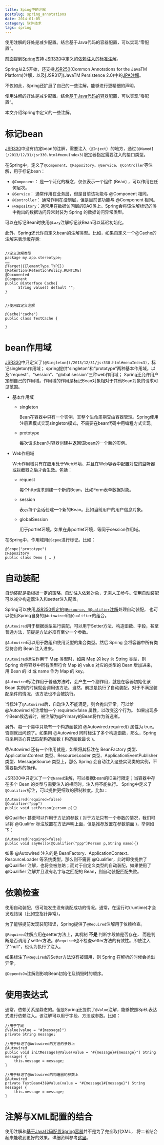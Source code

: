 ```yaml
---
title: Sping中的注解
postslug: spring_annotations
date: 2014-01-05
category: 软件技术
tags: spring
---
```


使用注解的好处是减少配置。结合基于Java代码的容器配置，可以实现“零配置”。

<!-- more -->

[前面](/2013/12/31/jsr330.html)提到[Spring](http://spring.io/)支持
[JSR330](https://jcp.org/en/jsr/detail?id=330)中定义的[依赖注入的标准注解](/2013/12/31/jsr330.html#menuIndex3)。

Spring从2.5开始，还支持[JSR250](https://jcp.org/en/jsr/detail?id=250)(Common Annotations for the JavaTM Platform)注解，以及[JSR317](JavaTM Persistence 2.0)中的[JPA注解](/2012/12/30/JPA.html)。

不仅如此，Spring还扩展了自己的一些注解，能够进行更精细的声明。

使用注解的好处是减少配置。结合[基于Java代码的容器配置](/2014/01/01/spring_Java_based_container_configuration.html)，可以实现“零配置”。

本文介绍Spring中定义的一些注解。

# 标记bean

[JSR330](https://jcp.org/en/jsr/detail?id=330)中没有约定bean的注解，需要注入（`@Inject`）的地方，通过`[@Named](/2013/12/31/jsr330.html#menuIndex3)`限定器指定需要注入的接口类型。

在Spring中，定义了`@Component`、`@Repository`、`@Service`、`@Controller`等注解，用于标记bean：

- `@Component`： 是一个泛化的概念，仅仅表示一个组件 (Bean) ，可以作用在任何层次。
- `@Service`： 通常作用在业务层，但是目前该功能与 @Component 相同。
- `@Controller`： 通常作用在控制层，但是目前该功能与 @Component 相同。
- `@Repository`：通常用在数据访问层的DAO类上。Spring会将该注解标记的类中抛出的数据访问异常封装为 Spring 的数据访问异常类型。

可以在标记Bean时使用`@Lazy`注解标记该Bean可以延迟初始化。

此外，Spring还允许自定义bean的注解类型。比如，如果自定义一个@Cache的注解来表示缓存类:

```

//定义注解类型
package my.app.stereotype;
……
@Target({ElementType.TYPE})
@Retention(RetentionPolicy.RUNTIME)
@Documented
@Component
public @interface Cache{
      String value() default "";
}


//使用自定义注解

@Cache("cache")
public class TestCache {

}

```

# bean作用域

[JSR330](https://jcp.org/en/jsr/detail?id=330)中只定义了`[@Singleton](/2013/12/31/jsr330.html#menuIndex3)`，标记singleton作用域；
spring提供“singleton”和“prototype”两种基本作用域，以及“request”、“session”、“global session”三种web作用域；
Spring还允许用户定制自己的作用域。作用域的作用是标记Bean对象相对于其他Bean对象的请求可见范围。

+ 基本作用域

  - singleton

    Bean在容器中只有一个实例，其整个生命周期交由容器管理。Spring使用注册表模式实现singleton模式，不需要在bean代码中用编程方式实现。

  - prototype

    每次请求bean时容器创建并返回该bean的一个新的实例。

+ Web作用域

  Web作用域只有在应用处于Web环境、并且在Web容器中配置对应的监听器或拦截器之后才会生效。包括：


  - request

    每个http请求创建一个新的Bean，比如Form表单数据对象。

  - session

    表示每个会话创建一个新的Bean。比如当前用户的用户信息对象。

  - globalSession

    用于portlet环境。如果在非portlet环境，等同于session作用域。

在Spring中，作用域用`@Scpoe`进行标记。比如：

```
@Scope("prototype")
@Repository
public class Demo { … }
```

# 自动装配

自动装配是指根据一定的策略，自动注入依赖对象，无需人工参与。使用自动装配可以减少构造器注入和setter注入配置。

Spring可以使用[JSR250规定的`@Resource`、`@Qualifier`注解]()处理自动装配，
也可以使用Spring自身的`@Autowired`和`@Qualifier`的组合。

`@Autowired`用于根据类型进行装配，可以用于Setter方法、构造函数、字段，甚至普通方法，前提是方法必须有至少一个参数。

`@Autowired`可以用于数组和使用泛型的集合类型。然后 Spring 会将容器中所有类型符合的 Bean 注入进来。

`@Autowired`标注作用于 Map 类型时，如果 Map 的 key 为 String 类型，则 Spring 会将容器中所有类型符合 Map 的 value 对应的类型的 Bean 增加进来，用 Bean 的 id 或 name 作为 Map 的 key。

`@Autowired`标注作用于普通方法时，会产生一个副作用，就是在容器初始化该 Bean 实例的时候就会调用该方法。当然，前提是执行了自动装配，对于不满足装配条件的情况，该方法也不会被执行。


当标注了`@Autowired`后，自动注入不能满足，则会抛出异常。可以给 @Autowired 标注增加一个 required=false 属性，以改变这个行为。
如果出现多个Bean候选者时，被注解为@Primary的Bean将作为首选者。

另外，每一个类中只能有一个构造函数的 @Autowired.required() 属性为 true。否则就出问题了。如果用 @Autowired 同时标注了多个构造函数，那么，Spring 将采用贪心算法匹配构造函数 ( 构造函数最长 )。

@Autowired 还有一个作用就是，如果将其标注在 BeanFactory 类型、ApplicationContext 类型、ResourceLoader 类型、ApplicationEventPublisher 类型、MessageSource 类型上，那么 Spring 会自动注入这些实现类的实例，不需要额外的操作。

JSR330中只定义了一个`@Named`注解，可以根据bean的ID进行限定；当容器中存在多个 Bean 的类型与需要注入的相同时，注入将不能执行。
Spring中定义了`@Qualifier`标注，可以提供更细致的限制粒度。比如：

```
@Autowired(required=false)
@Qualifier("ppp")
public void setPerson(person p){}
```

@Qualifier 甚至可以作用于方法的参数 ( 对于方法只有一个参数的情况，我们可以将 @Qualifer 标注放置在方法声明上面，但是推荐放置在参数前面 )，举例如下：

```
@Autowired(required=false)
public void sayHello(@Qualifier("ppp")Person p,String name){}
```

如果 @Autowired 注入的是 BeanFactory、ApplicationContext、ResourceLoader 等系统类型，那么则不需要 @Qualifier，此时即使提供了 @Qualifier 注解，也将会被忽略；而对于自定义类型的自动装配，如果使用了 @Qualifier 注解并且没有名字与之匹配的 Bean，则自动装配匹配失败。



# 依赖检查

使用自动装配，很可能发生没有装配成功的情况。通常，在运行时(runtime)才会发现错误（比如空指针异常）。

为了能够提前发现装配错误，Spring提供了`@Required`注解用于依赖检查。

`@Required`注解应用在setter方法上，其机制 **不是** 判断字段值是否存在，
而是判断是否调用了setter方法。`@Required`也不检查setter方法的有效性。即使注入了"null"，也认为执行了注入。

如果标注了`@Required`的Setter方法没有被调用，则 Spring 在解析的时候会抛出异常。


`@DependsOn`注解则影响Bean初始化及销毁时的顺序。

# 使用表达式

通常，依赖关系是静态的。但是Spring还提供了`@Value`注解，能够按照SpEL表达式进行依赖注入。该注解可以用于字段、方法或参数。比如：

```
//用于字段
@Value(value = "#{message}")
private String message;

//用于标记了@Autowired的方法的参数上
@Autowired
public void initMessage(@Value(value = "#{message}#{message}") String message) {
    this.message = message;
}

//用于标记了@Autowired的构造器的参数上
@Autowired
private TestBean43(@Value(value = "#{message}#{message}") String message) {
    this.message = message;
}

```

# 注解与XML配置的结合

使用注解和[基于Java代码配置Spring容器](/2014/01/01/spring_Java_based_container_configuration.html)并不是为了完全取代XML，
将二者结合起来能收到更好的效果。详细资料参考[这里](http://www.ibm.com/developerworks/cn/opensource/os-cn-spring-iocannt/#major6)。
